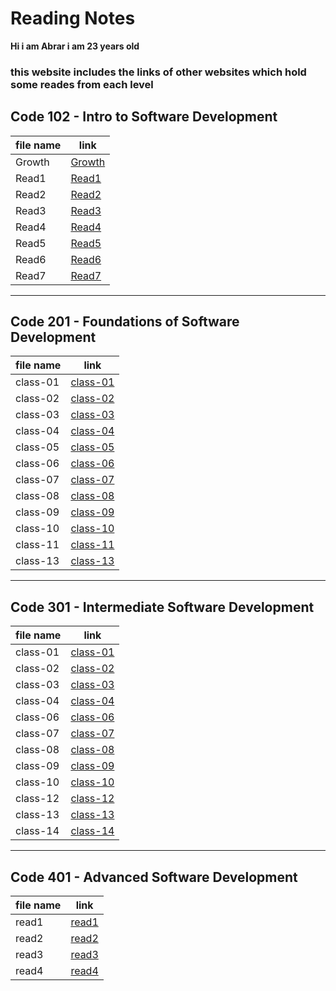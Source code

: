 # Reading Notes
**Hi i am Abrar i am 23 years old**

### this website includes the links of other websites which hold some reades from each level

## Code 102 - Intro to Software Development

|file name| link                                                           |
|---------|----------------------------------------------------------------|
|Growth   |[Growth](https://abraralzubaidi.github.io/reading-notes/Growth) |
|Read1    |[Read1](https://abraralzubaidi.github.io/reading-notes/Read1)   |
|Read2    |[Read2](https://abraralzubaidi.github.io/reading-notes/Read2)   |
|Read3    |[Read3](https://abraralzubaidi.github.io/reading-notes/Read3)   |
|Read4    |[Read4](https://abraralzubaidi.github.io/reading-notes/Read4)   |
|Read5    |[Read5](https://abraralzubaidi.github.io/reading-notes/Read5)   |
|Read6    |[Read6](https://abraralzubaidi.github.io/reading-notes/Read6)   | 
|Read7    |[Read7](https://abraralzubaidi.github.io/reading-notes/Read7)   |


-------------------------------------------------------------------------------------


## Code 201 - Foundations of Software Development

|file name| link                                                              |
|---------|-------------------------------------------------------------------|
|class-01 |[class-01](https://abraralzubaidi.github.io/reading-notes/class-01)|
|class-02 |[class-02](https://abraralzubaidi.github.io/reading-notes/class-02)|
|class-03 |[class-03](https://abraralzubaidi.github.io/reading-notes/class-03)|
|class-04 |[class-04](https://abraralzubaidi.github.io/reading-notes/class-04)|
|class-05 |[class-05](https://abraralzubaidi.github.io/reading-notes/class-05)|
|class-06 |[class-06](https://abraralzubaidi.github.io/reading-notes/class-06)|
|class-07 |[class-07](https://abraralzubaidi.github.io/reading-notes/class-07)|
|class-08 |[class-08](https://abraralzubaidi.github.io/reading-notes/class-08)|
|class-09 |[class-09](https://abraralzubaidi.github.io/reading-notes/class-09)|
|class-10 |[class-10](https://abraralzubaidi.github.io/reading-notes/class-10)|
|class-11 |[class-11](https://abraralzubaidi.github.io/reading-notes/class11)|
|class-13 |[class-13](https://abraralzubaidi.github.io/reading-notes/class-13)|


-----------------------------------------------------------------------------------------



## Code 301 - Intermediate Software Development

|file name| link                                                              |
|---------|-------------------------------------------------------------------|
|class-01 |[class-01](https://abraralzubaidi.github.io/reading-notes/301/class01)|
|class-02 |[class-02](https://abraralzubaidi.github.io/reading-notes/301/class02)|
|class-03 |[class-03](https://abraralzubaidi.github.io/reading-notes/301/class03)|
|class-04 |[class-04](https://abraralzubaidi.github.io/reading-notes/301/class04)|
|class-06 |[class-06](https://abraralzubaidi.github.io/reading-notes/301/class06)|
|class-07 |[class-07](https://abraralzubaidi.github.io/reading-notes/301/class07)|
|class-08 |[class-08](https://abraralzubaidi.github.io/reading-notes/301/class08)|
|class-09 |[class-09](https://abraralzubaidi.github.io/reading-notes/301/class09)|
|class-10 |[class-10](https://abraralzubaidi.github.io/reading-notes/301/class10)|
|class-12 |[class-12](https://abraralzubaidi.github.io/reading-notes/301/class12)|
|class-13 |[class-13](https://abraralzubaidi.github.io/reading-notes/301/class13)|
|class-14 |[class-14](https://abraralzubaidi.github.io/reading-notes/301/class14)|



-----------------------------------------------------------------------------------------


## Code 401 - Advanced Software Development

|file name| link                                                              |
|---------|-------------------------------------------------------------------|
|read1 |[read1](https://abraralzubaidi.github.io/reading-notes/401/read1)|
|read2 |[read2](https://abraralzubaidi.github.io/reading-notes/401/read2)|
|read3 |[read3](https://abraralzubaidi.github.io/reading-notes/401/read3)|
|read4 |[read4](https://abraralzubaidi.github.io/reading-notes/401/read4)|


